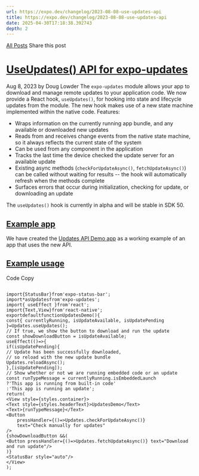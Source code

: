 ```yaml
---
url: https://expo.dev/changelog/2023-08-08-use-updates-api
title: https://expo.dev/changelog/2023-08-08-use-updates-api
date: 2025-04-30T17:18:38.392743
depth: 2
---
```


[All Posts](https://expo.dev/changelog)
Share this post
# [UseUpdates() API for expo-updates](https://expo.dev/changelog/2023-08-08-use-updates-api)
Aug 8, 2023 by
Doug Lowder
The `expo-updates` module allows your app to download and manage remote updates to your application code.
We now provide a React hook, `useUpdates()`, for hooking into state and lifecycle updates from the module. The new hook makes use of a new state machine implemented within the native code.
Features:
  * Wraps information on the currently running app bundle, and any available or downloaded new updates
  * Reads from and receives change events from the native state machine, so it always reflects the current state of the system
  * Can be used from any component in the application
  * Tracks the last time the device checked the update server for an available update
  * Existing async methods (`checkForUpdateAsync()`, `fetchUpdateAsync()`) can be called without waiting for results -- the hook will automatically refresh when the methods complete
  * Surfaces errors that occur during initialization, checking for update, or downloading an update


The `useUpdates()` hook is currently in alpha and will be stable in SDK 50.
## [Example app ](https://expo.dev/changelog/2023-08-08-use-updates-api#example-app)
We have created the [Updates API Demo app](https://github.com/expo/UpdatesAPIDemo) as a working example of an app that uses the new API.
## [Example usage ](https://expo.dev/changelog/2023-08-08-use-updates-api#example-usage)
Code
Copy
```

import{StatusBar}from'expo-status-bar';
import*asUpdatesfrom'expo-updates';
import{ useEffect }from'react';
import{Text,View}from'react-native';
exportdefaultfunctionUpdatesDemo(){
const{ currentlyRunning, isUpdateAvailable, isUpdatePending }=Updates.useUpdates();
// If true, we show the button to download and run the update
const showDownloadButton = isUpdateAvailable;
useEffect(()=>{
if(isUpdatePending){
// Update has been successfully downloaded,
// so reload with the new update bundle
Updates.reloadAsync();
},[isUpdatePending]);
// Show whether or not we are running embedded code or an update
const runTypeMessage = currentlyRunning.isEmbeddedLaunch
?'This app is running from built-in code'
:'This app is running an update';
return(
<View style={styles.container}>
<Text style={styles.headerText}>UpdatesDemo</Text>
<Text>{runTypeMessage}</Text>
<Button
    pressHandler={()=>Updates.checkForUpdateAsync()}
    text="Check manually for updates"
/>
{showDownloadButton &&(
<Button pressHandler={()=>Updates.fetchUpdateAsync()} text="Download and run update"/>
)}
<StatusBar style="auto"/>
</View>
);

```


